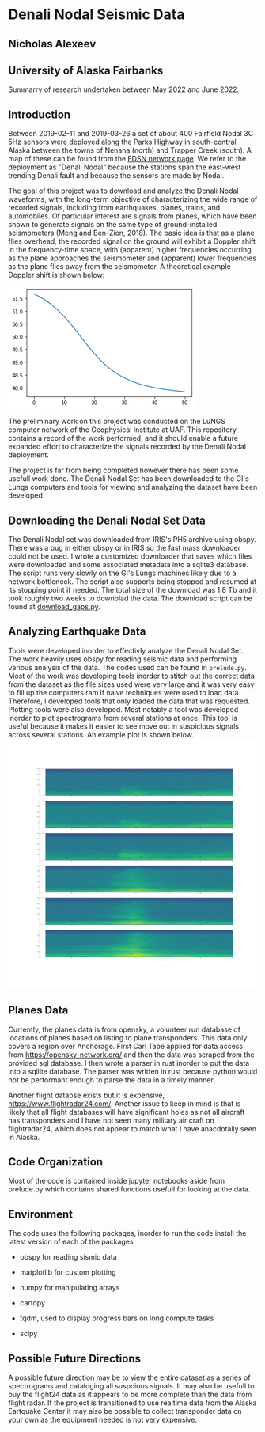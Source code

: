 # Denali Nodal Seismic Data
## Nicholas Alexeev

## University of Alaska Fairbanks

Summarry of research undertaken between May 2022 and June 2022.
## Introduction

Between 2019-02-11 and 2019-03-26 a set of about 400 Fairfield Nodal 3C 5Hz sensors were deployed along the Parks Highway in south-central Alaska between the towns of Nenana (north) and Trapper Creek (south). A map of these can be found from the [FDSN network page](http://ds.iris.edu/gmap/#network=ZE&maxlat=64.8752&maxlon=-147.5002&minlat=62.227&minlon=-151.5871&drawingmode=box&planet=earth). We refer to the deployment as "Denali Nodal" because the stations span the east-west trending Denali fault and because the sensors are made by Nodal.

The goal of this project was to download and analyze the Denali Nodal waveforms, with the long-term objective of characterizing the wide range of recorded signals, including from earthquakes, planes, trains, and automobiles. Of particular interest are signals from planes, which have been shown to generate signals on the same type of ground-installed seismometers (Meng and Ben-Zion, 2018). The basic idea is that as a plane flies overhead, the recorded signal on the ground will exhibit a Doppler shift in the frequency-time space, with (apparent) higher frequencies occurring as the plane approaches the seismometer and (apparent) lower frequencies as the plane flies away from the seismometer. A theoretical example Doppler shift is shown below:

![doplar](assets/doplar.png)

The preliminary work on this project was conducted on the LuNGS computer network of the Geophysical Institute at UAF. This repository contains a record of the work performed, and it should enable a future expanded effort to characterize the signals recorded by the Denali Nodal deployment.



The project is far from being completed however there has been some usefull work done. The Denali Nodal Set has been downloaded to the GI's Lungs computers and tools for viewing and analyzing the dataset have been developed.

## Downloading the Denali Nodal Set Data

The Denali Nodal set was downloaded from IRIS's PH5 archive using obspy. There was a bug in either obspy or in IRIS so the fast mass downloader could not be used. I wrote a customized downloader that saves which files were downloaded and some associated metadata into a sqlite3 database. The script runs very slowly on the GI's Lungs machines likely due to a network bottleneck. The script also supports being stopped and resumed at its stopping point if needed. The total size of the download was 1.8 Tb and it took roughly two weeks to downolad the data. The download script can be found at [download_gaps.py](download_gaps.py).

## Analyzing Earthquake Data

Tools were developed inorder to effectivly analyze the Denali Nodal Set. The work heavily uses obspy for reading seismic data and performing various analysis of the data. The codes used can be found in `prelude.py`. Most of the work was developing tools inorder to stitch out the correct data from the dataset as the file sizes used were very large and it was very easy to fill up the computers ram if naive techniques were used to load data. Therefore, I developed tools that only loaded the data that was requested. Plotting tools were also developed. Most notably a tool was developed inorder to plot spectrograms from several stations at once. This tool is useful because it makes it easier to see move out in suspicious signals across several stations. An example plot is shown below.
![spectrogram](assets/example_spec.png)
## Planes Data

Currently, the planes data is from opensky, a volunteer run database of locations of planes based on listing to plane transponders. This data only covers a region over Anchorage. First Carl Tape applied for data access from <https://opensky-network.org/> and then the data was scraped from the provided sql database. I then wrote a parser in rust inorder to put the data into a sqllite database. The parser was written in rust because python would not be performant enough to parse the data in a timely manner. 

Another flight databse exists but it is expensive, <https://www.flightradar24.com/>. Another issue to keep in mind is that is likely that all flight databases will have significant holes as not all aircraft has transponders and I have not seen many military air craft on flightradar24, which does not appear to match what I have anacdotally seen in Alaska.






## Code Organization

Most of the code is contained inside jupyter notebooks aside from prelude.py which contains shared functions usefull for looking at the data.

## Environment

The code uses the following packages, inorder to run the code install the latest version of each of the packages

- obspy for reading sismic data

- matplotlib for custom plotting

- numpy for manipulating arrays

- cartopy

- tqdm, used to display progress bars on long compute tasks

- scipy


## Possible Future Directions

A possible future direction may be to view the entire dataset as a series of spectrograms and cataloging all suspcious signals. It may also be usefull to buy the flight24 data as it appears to be more complete than the data from flight radar. If the project is transitioned to use realtime data from the Alaska Eartquake Center it may also be possible to collect transponder data on your own as the equipment needed is not very expensive.


